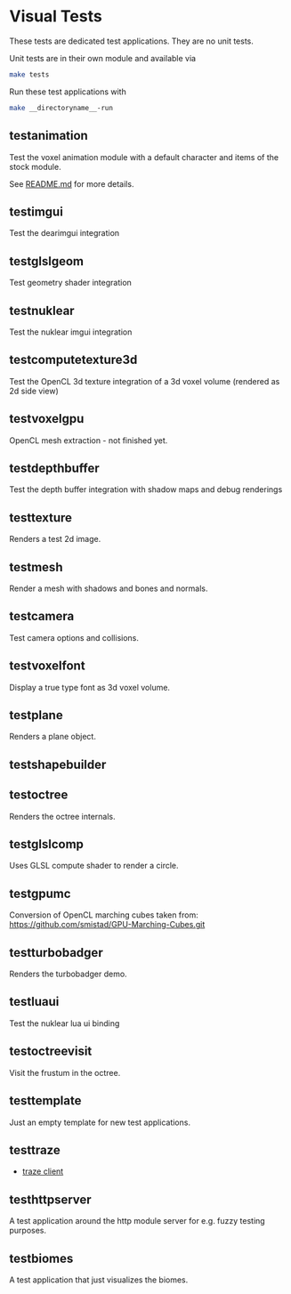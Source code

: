 # Visual Tests

These tests are dedicated test applications. They are no unit tests.

Unit tests are in their own module and available via

```bash
make tests
```

Run these test applications with

```bash
make __directoryname__-run
```

## testanimation

Test the voxel animation module with a default character and items of the stock module.

See [README.md](testanimation/README.md) for more details.

## testimgui

Test the dearimgui integration

## testglslgeom

Test geometry shader integration

## testnuklear

Test the nuklear imgui integration

## testcomputetexture3d

Test the OpenCL 3d texture integration of a 3d voxel volume (rendered as 2d side view)

## testvoxelgpu

OpenCL mesh extraction - not finished yet.

## testdepthbuffer

Test the depth buffer integration with shadow maps and debug renderings

## testtexture

Renders a test 2d image.

## testmesh

Render a mesh with shadows and bones and normals.

## testcamera

Test camera options and collisions.

## testvoxelfont

Display a true type font as 3d voxel volume.

## testplane

Renders a plane object.

## testshapebuilder

## testoctree

Renders the octree internals.

## testglslcomp

Uses GLSL compute shader to render a circle.

## testgpumc

Conversion of OpenCL marching cubes taken from: <https://github.com/smistad/GPU-Marching-Cubes.git>

## testturbobadger

Renders the turbobadger demo.

## testluaui

Test the nuklear lua ui binding

## testoctreevisit

Visit the frustum in the octree.

## testtemplate

Just an empty template for new test applications.

## testtraze

* [traze client](testtraze/README.md)

## testhttpserver

A test application around the http module server for e.g. fuzzy testing purposes.

## testbiomes

A test application that just visualizes the biomes.
